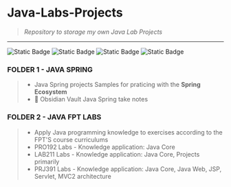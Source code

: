 # Java-Labs-Projects 
> *Repository to storage my own Java Lab Projects*
---
![Static Badge](https://img.shields.io/badge/Java-blue?logo=openjdk&labelColor=white) ![Static Badge](https://img.shields.io/badge/Spring-green?logo=spring&logoColor=white) ![Static Badge](https://img.shields.io/badge/Spring_Boot-green?logo=springboot&logoColor=white) ![Static Badge](https://img.shields.io/badge/Spring_Security-green?logo=springsecurity&logoColor=white)

### FOLDER 1 - JAVA SPRING
> - Java Spring projects Samples for praticing with the **Spring Ecosystem**
> - 🔗 Obsidian Vault Java Spring take notes

### FOLDER 2 - JAVA FPT LABS
> - Apply Java programming knowledge to exercises according to the FPT'S course curriculums
> - PRO192 Labs - Knowledge application: Java Core
> - LAB211 Labs - Knowledge application: Java Core, Projects primarily
> - PRJ391 Labs - Knowledge application: Java Core, Java Web, JSP, Servlet, MVC2 architecture

